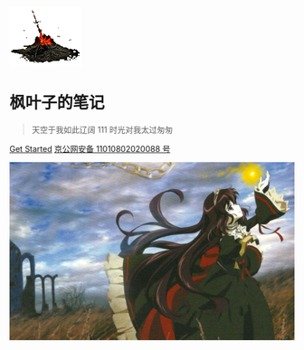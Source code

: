 <!-- _coverpage.md -->

![logo](./public/img/gouhuo.gif)

# 枫叶子的笔记

> 天空于我如此辽阔
> 111
> 时光对我太过匆匆

[Get Started](/DME.md)
[京公网安备 11010802020088 号](http://www.beian.gov.cn/portal/registerSystemInfo?)

<!-- 背景图 -->
![](public/img/dtla.png)

